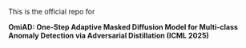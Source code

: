 This is the official repo for

**OmiAD: One-Step Adaptive Masked Diffusion Model for Multi-class Anomaly Detection via Adversarial Distillation (ICML 2025)**
